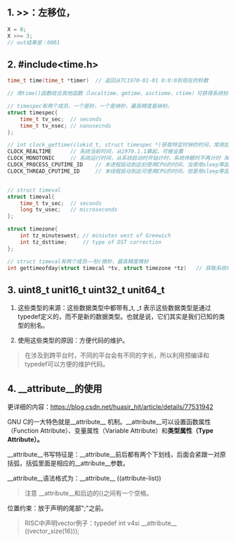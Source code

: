 ## 1. >>：左移位， 
```c
X = 8;
X >>= 3;
// out结果是：0001
```

## 2. #include<time.h>
```c
time_t time(time_t *timer)	// 返回从TC1970-01-01 0:0:0到现在的秒数

// 用time()函数结合其他函数（localtime、gmtime、asctiome、ctime）可获得系统标准时间

// timespec有两个成员，一个是秒，一个是纳秒，最高精度是纳秒。
struct timespec{
	time_t tv_sec;	// seconds
	time_t tv_nsec;	// nanosecnds
};

// int clock_gettime(clokid_t, struct timespec *)获取特定时钟的时间，常用如下：
CLOCK_REALTIME		// 系统当前时间，从1970.1.1算起，可被设置
CLOCK_MONOTONIC		// 系统运行时间，从系统启动时开始计时，系统休眠时不再计时（NTP与硬件时钟有问题时会影响其频率），不可被设置
CLOCK_PROCESS_CPUTIME_ID	// 本进程启动到此刻使用CPU的时间，当使用sleep等函数时不再计时
CLOCK_THREAD_CPUTIME_ID		// 本线程启动到此可使用CPU的时间，但是用sleep等函数时不再计时


// struct timeval
struct timeval{
	time_t tv_sec;	// seconds
	long tv_usec;	// microseconds
};

struct timezone{
	int tz_minuteswest;	// miniutes west of Greewich
	int tz_dsttime;		// type of DST correction
};

// struct timeval有两个成员——秒/微秒，最高精度微秒
int gettimeofday(struct timecal *tv, struct timezone *tz)	// 获取系统时间
```

## 3. uint8\_t unit16\_t uint32\_t unit64\_t
1) 这些类型的来源：这些数据类型中都带有_t, _t 表示这些数据类型是通过typedef定义的，而不是新的数据类型。也就是说，它们其实是我们已知的类型的别名。

2) 使用这些类型的原因：方便代码的维护。
> 在涉及到跨平台时，不同的平台会有不同的字长，所以利用预编译和typedef可以方便的维护代码。

## 4. \_\_attribute\_\_的使用 
更详细的内容：https://blog.csdn.net/huasir_hit/article/details/77531942

GNU C的一大特色就是\_\_attribute\_\_ 机制。\_\_attribute\_\_可以设置函数属性（Function Attribute）、变量属性（Variable Attribute）和**类型属性（Type Attribute）。**

\_\_attribute\_\_书写特征是：\_\_attribute\_\_前后都有两个下划线，后面会紧跟一对原括弧，括弧里面是相应的\_\_attribute\_\_参数。

\_\_attribute\_\_语法格式为：\_\_attribute\_\_ ((attribute-list))
> 注意 \_\_attribute\_\_和后边的()之间有一个空格。

位置约束：放于声明的尾部";"之前。
> RISC中声明vector例子：typedef int v4si \_\_attribute\_\_ ((vector_size(16)));



